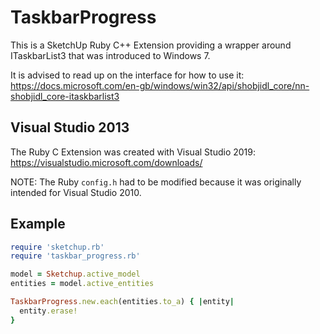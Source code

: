 # TaskbarProgress

This is a SketchUp Ruby C++ Extension providing a wrapper around ITaskbarList3
that was introduced to Windows 7.

It is advised to read up on the interface for how to use it:
https://docs.microsoft.com/en-gb/windows/win32/api/shobjidl_core/nn-shobjidl_core-itaskbarlist3

## Visual Studio 2013

The Ruby C Extension was created with Visual Studio 2019:
https://visualstudio.microsoft.com/downloads/

NOTE: The Ruby `config.h` had to be modified because it was originally intended
for Visual Studio 2010.

## Example

```ruby
require 'sketchup.rb'
require 'taskbar_progress.rb'

model = Sketchup.active_model
entities = model.active_entities

TaskbarProgress.new.each(entities.to_a) { |entity|
  entity.erase!
}
```
